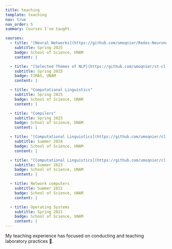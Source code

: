 ```yaml
---
title: teaching
template: teaching
nav: true
nav_order: 5
summary: Courses I've taught.

courses:
  - title: "[Neural Networks](https://github.com/umoqnier/Redes-Neuronales/tree/feature/update-practices/2026-1_notebooks)"
    subtitle: Spring 2025
    badge: School of Science, UNAM
    content: |

  - title: "[Selected Themes of NLP](https://github.com/umoqnier/st-cl-2025-2-lab)"
    subtitle: Spring 2025
    badge: IIMAS, UNAM
    content: |

  - title: "Computational Linguistics"
    subtitle: Spring 2025
    badge: School of Science, UNAM
    content: |

  - title: "Compilers"
    subtitle: Spring 2025
    badge: School of Science, UNAM
    content: |

  - title: "[Computational Linguistics](https://github.com/umoqnier/cl-2024-2-lab)"
    subtitle: Summer 2024
    badge: School of Science, UNAM
    content: |

  - title: "[Computational Linguistics](https://github.com/umoqnier/cl-2024-1-lab)"
    subtitle: Summer 2023
    badge: School of Science, UNAM
    content: |

  - title: Network computers
    subtitle: Summer 2021
    badge: School of Science, UNAM
    content: |

  - title: Operating Systems
    subtitle: Spring 2021
    badge: School of Science, UNAM
    content: |
---
```


My teaching experience has focused on conducting and teaching laboratory practices 🥼.
